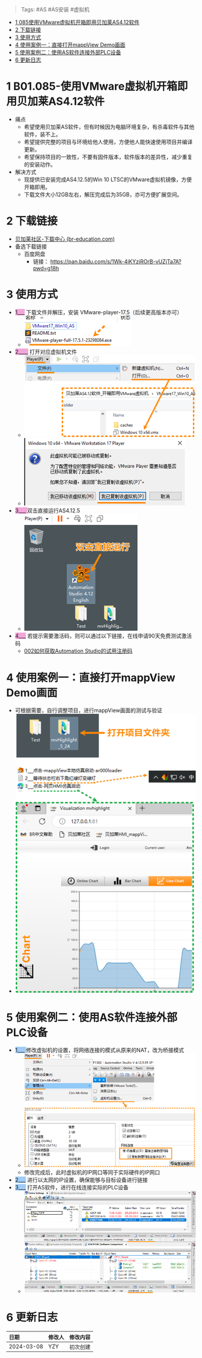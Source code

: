> Tags: #AS #AS安装 #虚拟机

- [1 085使用VMware虚拟机开箱即用贝加莱AS4.12软件](#1%20085%E4%BD%BF%E7%94%A8VMware%E8%99%9A%E6%8B%9F%E6%9C%BA%E5%BC%80%E7%AE%B1%E5%8D%B3%E7%94%A8%E8%B4%9D%E5%8A%A0%E8%8E%B1AS4.12%E8%BD%AF%E4%BB%B6)
- [2 下载链接](#2%20%E4%B8%8B%E8%BD%BD%E9%93%BE%E6%8E%A5)
- [3 使用方式](#3%20%E4%BD%BF%E7%94%A8%E6%96%B9%E5%BC%8F)
- [4 使用案例一：直接打开mappView Demo画面](#4%20%E4%BD%BF%E7%94%A8%E6%A1%88%E4%BE%8B%E4%B8%80%EF%BC%9A%E7%9B%B4%E6%8E%A5%E6%89%93%E5%BC%80mappView%20Demo%E7%94%BB%E9%9D%A2)
- [5 使用案例二：使用AS软件连接外部PLC设备](#5%20%E4%BD%BF%E7%94%A8%E6%A1%88%E4%BE%8B%E4%BA%8C%EF%BC%9A%E4%BD%BF%E7%94%A8AS%E8%BD%AF%E4%BB%B6%E8%BF%9E%E6%8E%A5%E5%A4%96%E9%83%A8PLC%E8%AE%BE%E5%A4%87)
- [6 更新日志](#6%20%E6%9B%B4%E6%96%B0%E6%97%A5%E5%BF%97)

# 1 B01.085-使用VMware虚拟机开箱即用贝加莱AS4.12软件

- 痛点
    - 希望使用贝加莱AS软件，但有时候因为电脑环境复杂，有杀毒软件与其他软件，装不上。
    - 希望提供完整的项目与环境给他人使用，方便他人能快速使用项目并编译更新。
    - 希望保持项目的一致性，不要有固件版本，软件版本的差异性，减少重复的安装动作。
- 解决方式
    - 现提供已安装完成AS4.12.5的Win 10 LTSC的VMware虚拟机镜像，方便开箱即用。
    - 下载文件大小12GB左右，解压完成后为35GB，亦可方便扩展空间。

# 2 下载链接

- [贝加莱社区-下载中心 (br-education.com)](https://br-community.com/downloadDis/67)
- 备选下载链接
    - 百度网盘
        - 链接： https://pan.baidu.com/s/1Wk-4iKYzjROrB-vUZjTa7A?pwd=g18h

# 3 使用方式

- <span style="background:#F0A7D8">1___</span> 下载文件并解压，安装 VMware-player-17.5（后续更高版本亦可）
    - ![](FILES/085使用VMware虚拟机开箱即用贝加莱AS4.12软件/image-20240308230620161.png)
- <span style="background:#F0A7D8">2____</span> 打开对应虚拟机文件
    - ![](FILES/085使用VMware虚拟机开箱即用贝加莱AS4.12软件/image-20240308230844980.png)
    - ![](FILES/085使用VMware虚拟机开箱即用贝加莱AS4.12软件/image-20240308231023236.png)
- <span style="background:#F0A7D8">3___ </span>双击直接运行AS4.12.5
    - ![](FILES/085使用VMware虚拟机开箱即用贝加莱AS4.12软件/image-20240308231239226.png)
- <span style="background:#F0A7D8">4___</span> 若提示需要激活码，则可以通过以下链接，在线申请90天免费测试激活码
    - [002如何获取Automation Studio的试用注册码](002如何获取Automation%20Studio的试用注册码.md)

# 4 使用案例一：直接打开mappView Demo画面

- 可根据需要，自行调整项目，进行mappView画面的测试与验证
- ![](FILES/085使用VMware虚拟机开箱即用贝加莱AS4.12软件/image-20240308231853667.png)

# 5 使用案例二：使用AS软件连接外部PLC设备

- <span style="background:#A0CCF6">1___ </span>修改虚拟机的设置，将网络连接的模式从原来的NAT，改为桥接模式
    - ![](FILES/085使用VMware虚拟机开箱即用贝加莱AS4.12软件/image-20240308233203484.png)
    - 修改完成后，此时虚拟机的IP网口等同于实际硬件的IP网口
- <span style="background:#A0CCF6">2___</span> 进行以太网的IP设置，确保能够与目标设备进行链接
- <span style="background:#A0CCF6">3___</span> 打开AS软件，进行在线连接实际的PLC设备
    - ![](FILES/085使用VMware虚拟机开箱即用贝加莱AS4.12软件/image-20240308233429002.png)

# 6 更新日志

| 日期         | 修改人 | 修改内容 |
| :--------- | :-- | :--- |
| 2024-03-08 | YZY | 初次创建 |
